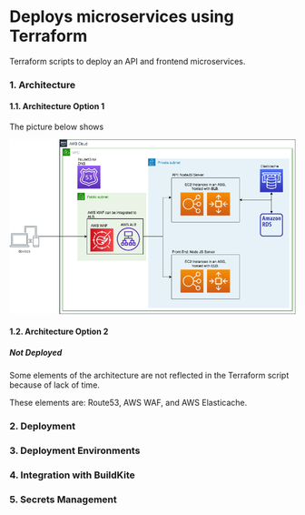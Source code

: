 # Deploys microservices using Terraform

Terraform scripts to deploy an API and frontend microservices.

### 1. Architecture

#### 1.1. Architecture Option 1

The picture below shows 

![Arch Option 1](./docs/images/hooq_arch_op_1.png)

#### 1.2. Architecture Option 2


##### Not Deployed

Some elements of the architecture are not reflected in the Terraform script
because of lack of time.

These elements are: Route53, AWS WAF, and AWS Elasticache.

### 2. Deployment


### 3. Deployment Environments

### 4. Integration with BuildKite

### 5. Secrets Management
